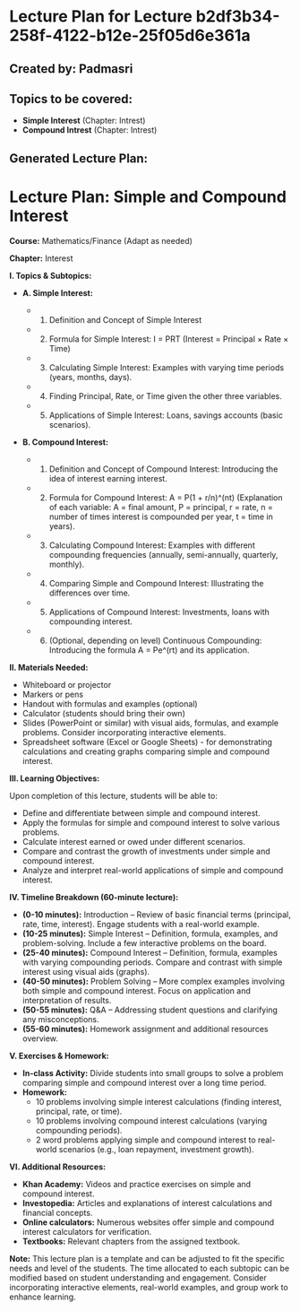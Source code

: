 # Lecture Plan for Lecture b2df3b34-258f-4122-b12e-25f05d6e361a

## Created by: Padmasri

## Topics to be covered:

- **Simple Interest** (Chapter: Intrest)
- **Compound Intrest** (Chapter: Intrest)

## Generated Lecture Plan:

# Lecture Plan: Simple and Compound Interest

**Course:**  Mathematics/Finance (Adapt as needed)

**Chapter:** Interest


**I. Topics & Subtopics:**

* **A. Simple Interest:**
    * 1. Definition and Concept of Simple Interest
    * 2. Formula for Simple Interest:  I = PRT (Interest = Principal × Rate × Time)
    * 3. Calculating Simple Interest:  Examples with varying time periods (years, months, days).
    * 4.  Finding Principal, Rate, or Time given the other three variables.
    * 5. Applications of Simple Interest: Loans, savings accounts (basic scenarios).

* **B. Compound Interest:**
    * 1. Definition and Concept of Compound Interest:  Introducing the idea of interest earning interest.
    * 2. Formula for Compound Interest: A = P(1 + r/n)^(nt)  (Explanation of each variable: A = final amount, P = principal, r = rate, n = number of times interest is compounded per year, t = time in years).
    * 3. Calculating Compound Interest: Examples with different compounding frequencies (annually, semi-annually, quarterly, monthly).
    * 4.  Comparing Simple and Compound Interest:  Illustrating the differences over time.
    * 5. Applications of Compound Interest: Investments, loans with compounding interest.
    * 6.  (Optional, depending on level) Continuous Compounding:  Introducing the formula A = Pe^(rt) and its application.


**II. Materials Needed:**

* Whiteboard or projector
* Markers or pens
* Handout with formulas and examples (optional)
* Calculator (students should bring their own)
* Slides (PowerPoint or similar) with visual aids, formulas, and example problems.  Consider incorporating interactive elements.
* Spreadsheet software (Excel or Google Sheets) - for demonstrating calculations and creating graphs comparing simple and compound interest.


**III. Learning Objectives:**

Upon completion of this lecture, students will be able to:

* Define and differentiate between simple and compound interest.
* Apply the formulas for simple and compound interest to solve various problems.
* Calculate interest earned or owed under different scenarios.
* Compare and contrast the growth of investments under simple and compound interest.
* Analyze and interpret real-world applications of simple and compound interest.


**IV. Timeline Breakdown (60-minute lecture):**

* **(0-10 minutes):** Introduction – Review of basic financial terms (principal, rate, time, interest).  Engage students with a real-world example.
* **(10-25 minutes):** Simple Interest – Definition, formula, examples, and problem-solving.  Include a few interactive problems on the board.
* **(25-40 minutes):** Compound Interest – Definition, formula, examples with varying compounding periods. Compare and contrast with simple interest using visual aids (graphs).
* **(40-50 minutes):**  Problem Solving – More complex examples involving both simple and compound interest.  Focus on application and interpretation of results.
* **(50-55 minutes):**  Q&A – Addressing student questions and clarifying any misconceptions.
* **(55-60 minutes):**  Homework assignment and additional resources overview.


**V. Exercises & Homework:**

* **In-class Activity:**  Divide students into small groups to solve a problem comparing simple and compound interest over a long time period.
* **Homework:**
    * 10 problems involving simple interest calculations (finding interest, principal, rate, or time).
    * 10 problems involving compound interest calculations (varying compounding periods).
    * 2 word problems applying simple and compound interest to real-world scenarios (e.g., loan repayment, investment growth).

**VI. Additional Resources:**

* **Khan Academy:**  Videos and practice exercises on simple and compound interest.
* **Investopedia:**  Articles and explanations of interest calculations and financial concepts.
* **Online calculators:** Numerous websites offer simple and compound interest calculators for verification.
* **Textbooks:** Relevant chapters from the assigned textbook.


**Note:**  This lecture plan is a template and can be adjusted to fit the specific needs and level of the students. The time allocated to each subtopic can be modified based on student understanding and engagement.  Consider incorporating interactive elements, real-world examples, and group work to enhance learning.

